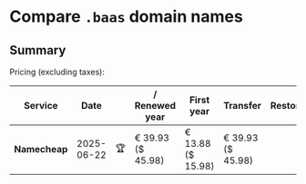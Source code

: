 # Compare `.baas` domain names

## Summary

Pricing (excluding taxes):

| Service | Date |  | / Renewed year | First year | Transfer | Restoration |
|--|--|--|--|--|--|--|
| **Namecheap** | 2025-06-22 | 🏆 | € 39.93<br>($ 45.98) | € 13.88<br>($ 15.98) | € 39.93<br>($ 45.98) |  |
